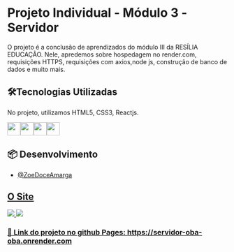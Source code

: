 # Projeto Individual - Módulo 3 -Servidor

O projeto é a conclusão de aprendizados do módulo III da RESÍLIA EDUCAÇÃO. Nele, apredemos sobre hospedagem no render.com, requisições HTTPS, requisições com axios,node js, construção de banco de dados e muito mais. 


<h2>🛠️Tecnologias Utilizadas </h2>

No projeto, utilizamos HTML5, CSS3, Reactjs.
<div style="display:flex;flex-direction:row">
<img src="https://user-images.githubusercontent.com/65381107/196037267-fecea9a3-707c-4593-b8f2-5312e5460226.png" style=" width:30px;cursor:default">
<img src="https://user-images.githubusercontent.com/65381107/196037366-644f5ea7-3d70-4842-9e71-d44dd1788a0f.png" style=" width:30px;cursor:default">
<img src="https://user-images.githubusercontent.com/65381107/196037868-0db149ff-301a-4162-a36a-73577f5c4302.png" style=" width:30px;cursor:default">
<img src="https://user-images.githubusercontent.com/65381107/208684560-4aa18554-7649-46dc-9169-a10352e41771.png" style=" width:30px;cursor:default">
</div>

<h2> 📦 Desenvolvimento</h2>

<ul>
  <li><a href="https://github.com/ZoeDoceAmarga">@ZoeDoceAmarga</li>
</ul>

<h2> O Site </h2>

<img src="https://user-images.githubusercontent.com/65381107/208701157-b6b4f932-56d1-4783-9a99-ab494c7ba61a.jpg">
<img src="https://user-images.githubusercontent.com/65381107/208683468-ccd54b23-43a0-4eb5-bfd1-a64fcf527408.jpg">







<h3>📌 Link do projeto no github Pages: <a href="https://servidor-oba-oba.onrender.com">https://servidor-oba-oba.onrender.com </h3>
